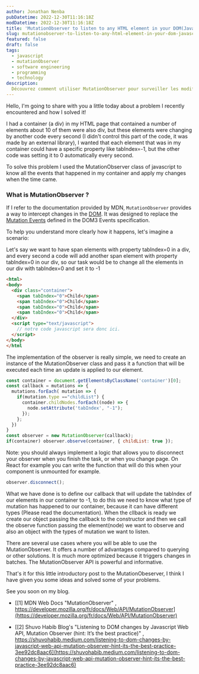 ```yaml
---
author: Jonathan Nenba
pubDatetime: 2022-12-30T11:16:18Z
modDatetime: 2022-12-30T11:16:18Z
title: 'MutationObserver to listen to any HTML element in your DOM(Javascript).'
slug: mutationobserver-to-listen-to-any-html-element-in-your-dom-javascript
featured: false
draft: false
tags:
  - javascript
  - mutationObserver
  - software engineering
  - programming
  - technology
description:
  Découvrez comment utiliser MutationObserver pour surveiller les modifications d'éléments HTML dans votre DOM en JavaScript.
---
```


Hello, I'm going to share with you a little today about a problem I recently encountered and how I solved it!

I had a container (a div) in my HTML page that contained a number of elements about 10 of them were also div, but these elements were changing by another code every second (I didn't control this part of the code, it was made by an external library), I wanted that each element that was in my container could have a specific property like tabIndex=-1, but the other code was setting it to 0 automatically every second.

To solve this problem I used the MutationObserver class of javascript to know all the events that happened in my container and apply my changes when the time came.

### What is MutationObserver ?

If I refer to the documentation provided by MDN, `MutationObserver` provides a way to intercept changes in the [DOM](https://developer.mozilla.org/fr/docs/Web/API/Document_Object_Model). It was designed to replace the [Mutation Events](https://developer.mozilla.org/fr/docs/DOM/Mutation_events "This is a link to an unwritten page") defined in the DOM3 Events specification.

To help you understand more clearly how it happens, let's imagine a scenario:

Let's say we want to have span elements with property tabIndex=0 in a div, and every second a code will add another span element with property tabIndex=0 in our div, so our task would be to change all the elements in our div with tabIndex=0 and set it to -1

```html
<html>
<body>
  <div class="container">
    <span tabIndex="0">Child</span>
    <span tabIndex="0">Child</span>
    <span tabIndex="0">Child</span>
    <span tabIndex="0">Child</span>
  </div>
  <script type="text/javascript">
    // notre code javascript sera donc ici.
  </script>
</body>
</html
```

The implementation of the observer is really simple, we need to create an instance of the MutationObserver class and pass it a function that will be executed each time an update is applied to our element.

```javascript
const container = document.getElementsByClassName('container')[0];
const callback = mutations => {
  mutations.forEach( mutation => {
    if(mutation.type =="childList") {
      container.childNodes.forEach((node) => {
        node.setAttribute('tabIndex', "-1");
      }); 
    };
  })
}
const observer = new MutationObserver(callback);
if(container) observer.observe(container, { childList: true });

```

Note: you should always implement a logic that allows you to disconnect your observer when you finish the task, or when you change page. On React for example you can write the function that will do this when your component is unmounted for example.

```javascript
observer.disconnect();
```

What we have done is to define our callback that will update the tabIndex of our elements in our container to -1, to do this we need to know what type of mutation has happened to our container, because it can have different types (Please read the documentation). When the cllback is ready we create our object passing the callback to the constructor and then we call the observe function passing the element(node) we want to observe and also an object with the types of mutation we want to listen.

There are several use cases where you will be able to use the MutationObserver. It offers a number of advantages compared to querying or other solutions. It is much more optimized because it triggers changes in batches.  The MutationObserver API is powerful and informative.

That's it for this little introductory post to the MutationObeserver, I think I have given you some ideas and solved some of your problems.

See you soon on my blog.

* [[1] MDN Web Docs "MutationObserver" , https://developer.mozilla.org/fr/docs/Web/API/MutationObserver](https://developer.mozilla.org/fr/docs/Web/API/MutationObserver)

* [[2] Shuvo Habib Blog's "Listening to DOM changes by Javascript Web API, Mutation Observer (hint: It’s the best practice)" , https://shuvohabib.medium.com/listening-to-dom-changes-by-javascript-web-api-mutation-observer-hint-its-the-best-practice-3ee92dc8aac6](https://shuvohabib.medium.com/listening-to-dom-changes-by-javascript-web-api-mutation-observer-hint-its-the-best-practice-3ee92dc8aac6)
